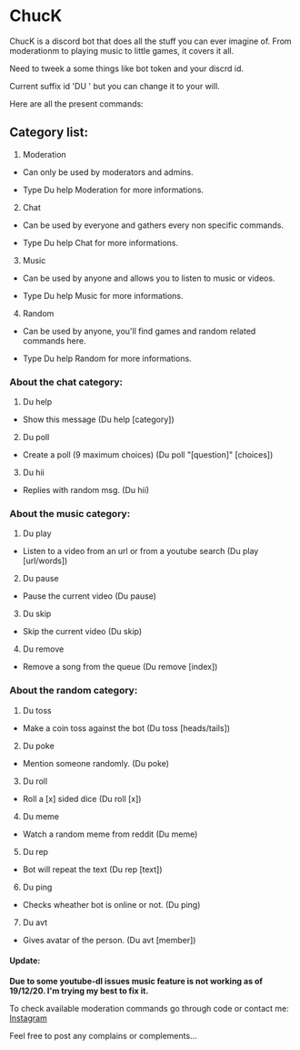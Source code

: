 <h1>ChucK</h1>
ChucK is a discord bot that does all the stuff you can ever imagine of. From moderationm to playing music to little games, it covers it all.

Need to tweek a some things like bot token and your discrd id.

Current suffix id 'DU ' but you can change it to your will.

Here are all the present commands:

<h2>Category list:</h2>

1. Moderation

 - Can only be used by moderators and admins.

 - Type Du help Moderation for more informations.

2. Chat

 - Can be used by everyone and gathers every non specific commands.

 - Type Du help Chat for more informations.

3. Music

 - Can be used by anyone and allows you to listen to music or videos.

 - Type Du help Music for more informations.

4. Random

 - Can be used by anyone, you'll find games and random related commands here.

 - Type Du help Random for more informations.




<h3>About the chat category:</h3>

1. Du help

 - Show this message (Du help [category])

2. Du poll

 - Create a poll (9 maximum choices) (Du poll "[question]" [choices])

3. Du hii

 - Replies with random msg. (Du hii)




<h3>About the music category:</h3>

1. Du play

 - Listen to a video from an url or from a youtube search (Du play [url/words])

2. Du pause

 - Pause the current video (Du pause)

3. Du skip

 - Skip the current video (Du skip)

4. Du remove

 - Remove a song from the queue (Du remove [index])




<h3>About the random category:</h3>

1. Du toss

 - Make a coin toss against the bot (Du toss [heads/tails])

2. Du poke

 - Mention someone randomly. (Du poke)

3. Du roll

 - Roll a [x] sided dice (Du roll [x])

4. Du meme

 - Watch a random meme from reddit (Du meme)

5. Du rep

 - Bot will repeat the text (Du rep [text])

6. Du ping

 - Checks wheather bot is online or not. (Du ping)

7. Du avt

 - Gives avatar of the person. (Du avt [member])


<h4>Update:</h4>

**Due to some youtube-dl issues music feature is not working as of 19/12/20. I'm trying my best to fix it.**

To check available moderation commands go through code or contact me: [Instagram](https://www.instagram.com/yogesh_.xd/)

Feel free to post any complains or complements...
